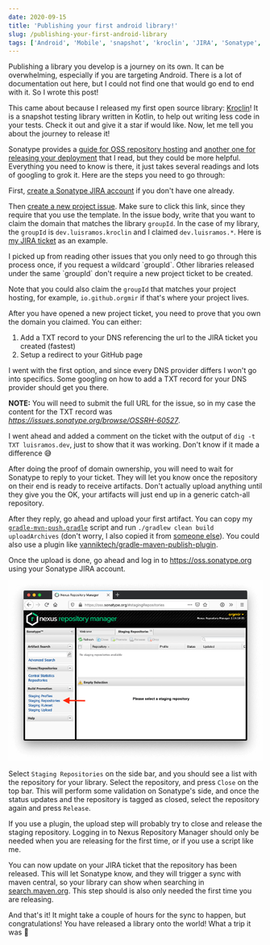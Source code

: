 ```yaml
---
date: 2020-09-15
title: 'Publishing your first android library!'
slug: /publishing-your-first-android-library
tags: ['Android', 'Mobile', 'snapshot', 'kroclin', 'JIRA', 'Sonatype', 'Nexus']
---
```


Publishing a library you develop is a journey on its own. It can be overwhelming, especially if you are targeting Android. There is a lot of documentation out here, but I could not find one that would go end to end with it. So I wrote this post!

This came about because I released my first open source library: [Kroclin]! It is a snapshot testing library written in Kotlin, to help out writing less code in your tests. Check it out and give it a star if would like. Now, let me tell you about the journey to release it!

Sonatype provides a [guide for OSS repository hosting][ossrh-guide] and [another one for releasing your deployment][oss-releasing] that I read, but they could be more helpful. Everything you need to know is there, it just takes several readings and lots of googling to grok it. Here are the steps you need to go through:

First, [create a Sonatype JIRA account](https://issues.sonatype.org/) if you don't have one already.

Then [create a new project issue](https://issues.sonatype.org/secure/CreateIssue.jspa?issuetype=21&pid=10134). Make sure to click this link, since they require that you use the template. In the issue body, write that you want to claim the domain that matches the library `groupId`. In the case of my library, the `groupId` is `dev.luisramos.kroclin` and I claimed `dev.luisramos.*`. Here is [my JIRA ticket][jira-ticket] as an example.

<div class="blockquote info">
I picked up from reading other issues that you only need to go through this process once, if you request a wildcard `groupId`. Other libraries released under the same `groupId` don't require a new project ticket to be created.
</div>

Note that you could also claim the `groupId` that matches your project hosting, for example, `io.github.orgmir` if that's where your project lives.

After you have opened a new project ticket, you need to prove that you own the domain you claimed. You can either:

1. Add a TXT record to your DNS referencing the url to the JIRA ticket you created (fastest)
2. Setup a redirect to your GitHub page

I went with the first option, and since every DNS provider differs I won't go into specifics. Some googling on how to add a TXT record for your DNS provider should get you there.

<div class="blockquote info">
<strong>NOTE:</strong> You will need to submit the full URL for the issue, so in my case the content for the TXT record was <a href="https://issues.sonatype.org/browse/OSSRH-60527"><i>https://issues.sonatype.org/browse/OSSRH-60527</i></a>.
</div>

I went ahead and added a comment on the ticket with the output of `dig -t TXT luisramos.dev`, just to show that it was working. Don't know if it made a difference 😅

After doing the proof of domain ownership, you will need to wait for Sonatype to reply to your ticket. They will let you know once the repository on their end is ready to receive artifacts. Don't actually upload anything until they give you the OK, your artifacts will just end up in a generic catch-all repository.

After they reply, go ahead and upload your first artifact. You can copy my [`gradle-mvn-push.gradle`](https://github.com/Orgmir/kroclin/blob/main/gradle/gradle-mvn-push.gradle) script and run `./gradlew clean build uploadArchives` (don't worry, I also copied it from [someone else](https://github.com/JakeWharton/wormhole/blob/master/gradle/gradle-mvn-push.gradle)). You could also use a plugin like [vanniktech/gradle-maven-publish-plugin](https://github.com/vanniktech/gradle-maven-publish-plugin).

Once the upload is done, go ahead and log in to https://oss.sonatype.org using your Sonatype JIRA account.

![Nexus Repository Manager](nexus_repository_manager.png)

Select `Staging Repositories` on the side bar, and you should see a list with the repository for your library. Select the repository, and press `Close` on the top bar. This will perform some validation on Sonatype's side, and once the status updates and the repository is tagged as closed, select the repository again and press `Release`.

If you use a plugin, the upload step will probably try to close and release the staging repository. Logging in to Nexus Repository Manager should only be needed when you are releasing for the first time, or if you use a script like me.

You can now update on your JIRA ticket that the repository has been released. This will let Sonatype know, and they will trigger a sync with maven central, so your library can show when searching in [search.maven.org](https://search.maven.org). This step should is also only needed the first time you are releasing.

And that's it! It might take a couple of hours for the sync to happen, but congratulations! You have released a library onto the world! What a trip it was 🚀

[kroclin]: https://github.com/orgmir/kroclin
[ossrh-guide]: https://central.sonatype.org/pages/ossrh-guide.html
[oss-releasing]: https://central.sonatype.org/pages/releasing-the-deployment.html
[jira-ticket]: https://issues.sonatype.org/browse/OSSRH-60527
